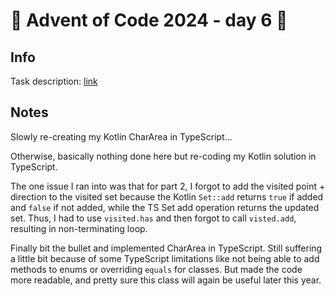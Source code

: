 # 🎄 Advent of Code 2024 - day 6 🎄

## Info

Task description: [link](https://adventofcode.com/2024/day/6)

## Notes

Slowly re-creating my Kotlin CharArea in TypeScript...

Otherwise, basically nothing done here but re-coding my Kotlin solution in TypeScript.

The one issue I ran into was that for part 2, I forgot to add the visited point + direction
to the visited set because the Kotlin `Set::add` returns `true` if added and `false` if not added,
while the TS Set add operation returns the updated set. Thus, I had to use `visited.has` and
then forgot to call `visted.add`, resulting in non-terminating loop.

Finally bit the bullet and implemented CharArea in TypeScript. Still suffering a little bit because
of some TypeScript limitations like not being able to add methods to enums or overriding `equals`
for classes. But made the code more readable, and pretty sure this class will again be useful later
this year.
